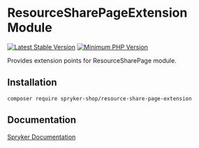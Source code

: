 # ResourceSharePageExtension Module
[![Latest Stable Version](https://poser.pugx.org/spryker-shop/resource-share-page-extension/v/stable.svg)](https://packagist.org/packages/spryker-shop/resource-share-page-extension)
[![Minimum PHP Version](https://img.shields.io/badge/php-%3E%3D%207.4-8892BF.svg)](https://php.net/)

Provides extension points for ResourceSharePage module.

## Installation

```
composer require spryker-shop/resource-share-page-extension
```

## Documentation

[Spryker Documentation](https://docs.spryker.com)
